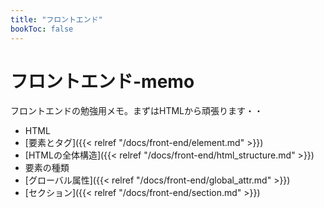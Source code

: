 ```yaml
---
title: "フロントエンド"
bookToc: false
---
```


# フロントエンド-memo

フロントエンドの勉強用メモ。まずはHTMLから頑張ります・・

- HTML
 - [要素とタグ]({{< relref "/docs/front-end/element.md" >}})
 - [HTMLの全体構造]({{< relref "/docs/front-end/html_structure.md" >}})
 - 要素の種類
 - [グローバル属性]({{< relref "/docs/front-end/global_attr.md" >}})
 - [セクション]({{< relref "/docs/front-end/section.md" >}})
